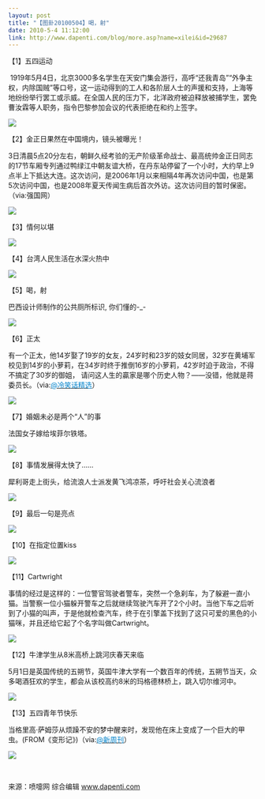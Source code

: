 ```yaml
---
layout: post
title: "【图卦20100504】喝，射"
date: 2010-5-4 11:12:00
link: http://www.dapenti.com/blog/more.asp?name=xilei&id=29687
---
```


<div class="oblog_text" align="left">
<p>【1】五四运动</p>
<p>&#160;1919年5月4日，北京3000多名学生在天安门集会游行，高呼“还我青岛”“外争主权，内除国贼”等口号，这一运动得到的工人和各阶层人士的声援和支持，上海等地纷纷举行罢工或示威。在全国人民的压力下，北洋政府被迫释放被捕学生，罢免曹汝霖等人职务，指令巴黎参加会议的代表拒绝在和约上签字。</p>
<p><img style="BORDER-BOTTOM-COLOR: #000000; BORDER-TOP-COLOR: #000000; BORDER-RIGHT-COLOR: #000000; BORDER-LEFT-COLOR: #000000" border="0" src="http://ptimg.org:88/dapenti/885409430717/75y9qdgk.jpg"></p>
<p>【2】金正日果然在中国境内，镜头被曝光！</p>
<p>3日清晨5点20分左右，朝鲜久经考验的无产阶级革命战士、最高统帅金正日同志的17节车厢专列通过鸭绿江中朝友谊大桥，在丹东站停留了一个小时，大约早上9点半上下抵达大连。这次访问，是2006年1月以来相隔4年再次访问中国，也是第5次访问中国，也是2008年夏天传闻生病后首次外访。这次访问目的暂时保密。（via:强国网）<br></p>
<p><a><img style="BORDER-BOTTOM-COLOR: #000000; BORDER-TOP-COLOR: #000000; BORDER-RIGHT-COLOR: #000000; BORDER-LEFT-COLOR: #000000" border="0" src="http://ptimg.org:88/dapenti/8304794307c2/5m3plhzb.jpg"></a></p>
<p>【3】情何以堪</p>
<p><img style="BORDER-BOTTOM-COLOR: #000000; BORDER-TOP-COLOR: #000000; BORDER-RIGHT-COLOR: #000000; BORDER-LEFT-COLOR: #000000" border="0" src="http://ptimg.org:88/dapenti/999849430869/oavvsd7l.jpg"></p>
<p>【4】台湾人民生活在水深火热中</p>
<p><img style="BORDER-BOTTOM-COLOR: #000000; BORDER-TOP-COLOR: #000000; BORDER-RIGHT-COLOR: #000000; BORDER-LEFT-COLOR: #000000" border="0" src="http://ptimg.org:88/dapenti/8333594308e2/00ysanbd.jpg"></p>
<p>【5】喝，射</p>
<p>巴西设计师制作的公共厕所标识, 你们懂的-_- <span class="source_att MIB_linkbl"><a href="http://t.sina.com.cn/1689120485/k4Ci28qHj"></a></span></p>
<p><img style="BORDER-BOTTOM-COLOR: #000000; BORDER-TOP-COLOR: #000000; BORDER-RIGHT-COLOR: #000000; BORDER-LEFT-COLOR: #000000" border="0" src="http://ptimg.org:88/dapenti/442049430a2a/gctitdu8.jpg"></p>
<p>【6】正太</p>
<p>有一个正太，他14岁娶了19岁的女友，24岁时和23岁的妓女同居，32岁在黄埔军校见到14岁的小萝莉，在34岁时终于推倒16岁的小萝莉，42岁时迫于政治，不得不搞定了30岁的御姐， 请问这人生的贏家是哪个历史人物？——没错，他就是蒋委员长。（via:<a href="http://t.sina.com.cn/1644395354"><font color="#0082cb">@冷笑话精选</font></a>）</p>
<p><img style="BORDER-BOTTOM-COLOR: #000000; BORDER-TOP-COLOR: #000000; BORDER-RIGHT-COLOR: #000000; BORDER-LEFT-COLOR: #000000" border="0" src="http://ptimg.org:88/dapenti/181859430a9f/ejx4t8cn.jpg"></p>
<p>【7】婚姻未必是两个“人”的事</p>
<p>法国女子嫁给埃菲尔铁塔。</p>
<p><img style="BORDER-BOTTOM-COLOR: #000000; BORDER-TOP-COLOR: #000000; BORDER-RIGHT-COLOR: #000000; BORDER-LEFT-COLOR: #000000" border="0" src="http://ptimg.org:88/dapenti/401099430b05/n74qv19a.jpg"></p>
<p>【8】事情发展得太快了……</p>
<p>犀利哥走上街头，给流浪人士派发黄飞鸿凉茶，呼吁社会关心流浪者</p>
<p><img style="BORDER-BOTTOM-COLOR: #000000; BORDER-TOP-COLOR: #000000; BORDER-RIGHT-COLOR: #000000; BORDER-LEFT-COLOR: #000000" border="0" src="http://ptimg.org:88/dapenti/347959430b4c/0kar70w2.jpg"></p>
<p>【9】最后一句是亮点</p>
<p><img style="BORDER-BOTTOM-COLOR: #000000; BORDER-TOP-COLOR: #000000; BORDER-RIGHT-COLOR: #000000; BORDER-LEFT-COLOR: #000000" border="0" src="http://ptimg.org:88/dapenti/583769430bcf/0h0prlk4.jpg"></p>
<p>【10】在指定位置kiss</p>
<p><img style="BORDER-BOTTOM-COLOR: #000000; BORDER-TOP-COLOR: #000000; BORDER-RIGHT-COLOR: #000000; BORDER-LEFT-COLOR: #000000" border="0" src="http://ptimg.org:88/dapenti/079739430c7e/djyaf1ig.jpg"></p>
<p>【11】Cartwright</p>
<p>事情的经过是这样的：一位警官驾驶者警车，突然一个急刹车，为了躲避一直小猫。当警察一位小猫躲开警车之后就继续驾驶汽车开了2个小时。当他下车之后听到了小猫的叫声，于是他就检查汽车，终于在引擎盖下找到了这只可爱的黑色的小猫咪，并且还给它起了个名字叫做Cartwright。 </p>
<p><img style="BORDER-BOTTOM-COLOR: #000000; BORDER-TOP-COLOR: #000000; BORDER-RIGHT-COLOR: #000000; BORDER-LEFT-COLOR: #000000" border="0" src="http://ptimg.org:88/dapenti/187379430fea/m2175kb7.jpg"></p>
<p>【12】牛津学生从8米高桥上跳河庆春天来临</p>
<p>5月1日是英国传统的五朔节，英国牛津大学有一个数百年的传统，五朔节当天，众多喝酒狂欢的学生，都会从该校高约8米的玛格德林桥上，跳入切尔维河中。</p>
<p><img style="BORDER-BOTTOM-COLOR: #000000; BORDER-TOP-COLOR: #000000; BORDER-RIGHT-COLOR: #000000; BORDER-LEFT-COLOR: #000000" border="0" src="http://ptimg.org:88/dapenti/65125943106d/681cydbo.jpg"></p>
<p>【13】五四青年节快乐</p>
<p>当格里高·萨姆莎从烦躁不安的梦中醒来时，发现他在床上变成了一个巨大的甲虫。(FROM《变形记》)（via:<a href="http://t.sina.com.cn/1653689003"><font color="#0082cb">@新周刊</font></a>）</p>
<p><img style="BORDER-BOTTOM-COLOR: #000000; BORDER-TOP-COLOR: #000000; BORDER-RIGHT-COLOR: #000000; BORDER-LEFT-COLOR: #000000" border="0" src="http://ptimg.org:88/dapenti/2460094310f9/34fq615b.jpg"></p>
<p>&#160;</p>
<p>来源：喷嚏网 综合编辑 <a href="http://www.dapenti.com/">www.dapenti.com</a></p>
</div>